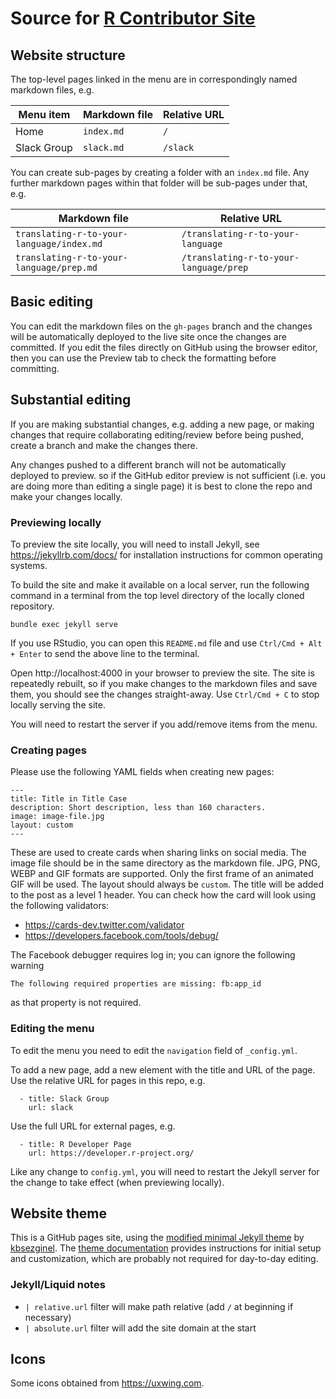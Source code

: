 # Source for [R Contributor Site](https://contributor.r-project.org/)

## Website structure

The top-level pages linked in the menu are in correspondingly named markdown files, e.g. 

| Menu item   | Markdown file | Relative URL |
|-------------|---------------|--------------|
| Home        | `index.md`    | `/`          |
| Slack Group | `slack.md`    | `/slack`     |

You can create sub-pages by creating a folder with an `index.md` file. Any further markdown pages within that folder will be sub-pages under that, e.g.

| Markdown file | Relative URL |
|---------------|---------------|
|`translating-r-to-your-language/index.md` | `/translating-r-to-your-language` |  
|`translating-r-to-your-language/prep.md` | `/translating-r-to-your-language/prep` |
  
## Basic editing

You can edit the markdown files on the `gh-pages` branch and the changes will be automatically deployed to the live site once the changes are committed. If you edit the files directly on GitHub using the browser editor, then you can use the Preview tab to check the formatting before committing.

## Substantial editing

If you are making substantial changes, e.g. adding a new page, or making changes that require collaborating editing/review before being pushed, create a branch and make the changes there.

Any changes pushed to a different branch will not be automatically deployed to preview. so if the GitHub editor preview is not sufficient (i.e. you are doing more than editing a single page) it is best to clone the repo and make your changes locally.

### Previewing locally

To preview the site locally, you will need to install Jekyll, see https://jekyllrb.com/docs/ for installation instructions for common operating systems.

To build the site and make it available on a local server, run the following command in a terminal from the top level directory of the locally cloned repository.

```
bundle exec jekyll serve
```

If you use RStudio, you can open this `README.md` file and use `Ctrl/Cmd + Alt + Enter` to send the above line to the terminal.

Open http://localhost:4000 in your browser to preview the site. The site is repeatedly rebuilt, so if you make changes to the markdown files and save them, you should see the changes straight-away. Use `Ctrl/Cmd + C` to stop locally serving the site.

You will need to restart the server if you add/remove items from the menu.

### Creating pages

Please use the following YAML fields when creating new pages:

    ---
    title: Title in Title Case
    description: Short description, less than 160 characters.
    image: image-file.jpg
    layout: custom
    ---
    
These are used to create cards when sharing links on social media. 
The image file should be in the same directory as the markdown file.
JPG, PNG, WEBP and GIF formats are supported. 
Only the first frame of an animated GIF will be used.
The layout should always be `custom`. 
The title will be added to the post as a level 1 header.
You can check how the card will look using the following validators:

 - https://cards-dev.twitter.com/validator
 - https://developers.facebook.com/tools/debug/ 
 
The Facebook debugger requires log in; you can ignore the following warning

    The following required properties are missing: fb:app_id
    
as that property is not required.


### Editing the menu

To edit the menu you need to edit the `navigation` field of `_config.yml`.

To add a new page, add a new element with the title and URL of the page. Use the relative URL for pages in this repo, e.g.

```
  - title: Slack Group
    url: slack
```

Use the full URL for external pages, e.g. 

```
  - title: R Developer Page
    url: https://developer.r-project.org/
```  

Like any change to `config.yml`, you will need to restart the Jekyll server for 
the change to take effect (when previewing locally).

## Website theme

This is a GitHub pages site, using the [modified minimal Jekyll theme](https://github.com/kbsezginel/gh-pages-template) by [kbsezginel](https://github.com/kbsezginel). The [theme documentation](https://kbsezginel.github.io/gh-pages-template/setup) provides instructions for initial setup and customization, which are probably not required for day-to-day editing.

### Jekyll/Liquid notes

* `| relative.url` filter will make path relative (add `/` at beginning if necessary)
* `| absolute.url` filter will add the site domain at the start

## Icons

Some icons obtained from https://uxwing.com.
